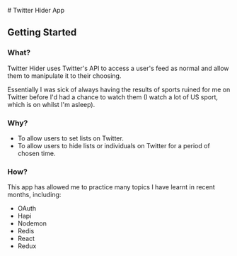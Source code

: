 # Twitter Hider App

## Getting Started

### What?

Twitter Hider uses Twitter's API to access a user's feed as normal and allow them to manipulate it to their choosing.

Essentially I was sick of always having the results of sports ruined for me on Twitter before I'd had a chance to watch them (I watch a lot of US sport, which is on whilst I'm asleep).

### Why?

* To allow users to set lists on Twitter.
* To allow users to hide lists or individuals on Twitter for a period of chosen time.

### How?

This app has allowed me to practice many topics I have learnt in recent months, including:

* OAuth
* Hapi
* Nodemon
* Redis
* React
* Redux
